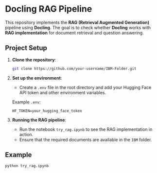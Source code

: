 # Docling RAG Pipeline

This repository implements the **RAG (Retrieval Augmented Generation)** pipeline using **Docling**. The goal is to check whether **Docling** works with **RAG implementation** for document retrieval and question answering.

## Project Setup

1. **Clone the repository**:
    ```bash
    git clone https://github.com/your-username/IBM-Folder.git
    ```


2. **Set up the environment**:
    - Create a `.env` file in the root directory and add your Hugging Face API token and other environment variables.

    Example `.env`:
    ```
    HF_TOKEN=your_hugging_face_token
    ```

3. **Running the RAG pipeline**:
    - Run the notebook `try_rag.ipynb` to see the RAG implementation in action.
    - Ensure that the required documents are available in the `IBM` folder.

## Example

```bash
python try_rag.ipynb
